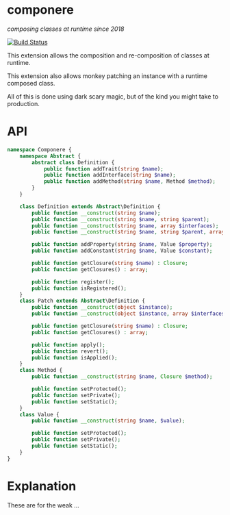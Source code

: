 componere
=========
*composing classes at runtime since 2018*

[![Build Status](https://travis-ci.org/krakjoe/componere.svg?branch=master)](https://travis-ci.org/krakjoe/componere)

This extension allows the composition and re-composition of classes at runtime.

This extension also allows monkey patching an instance with a runtime composed class.

All of this is done using dark scary magic, but of the kind you might take to production.

API
===

```php
namespace Componere {
	namespace Abstract {
		abstract class Definition {
			public function addTrait(string $name);
			public function addInterface(string $name);
			public function addMethod(string $name, Method $method);
		}
	}

	class Definition extends Abstract\Definition {
		public function __construct(string $name);
		public function __construct(string $name, string $parent);
		public function __construct(string $name, array $interfaces);
		public function __construct(string $name, string $parent, array $interfaces);

		public function addProperty(string $name, Value $property);
		public function addConstant(string $name, Value $constant); 

		public function getClosure(string $name) : Closure;
		public function getClosures() : array;

		public function register();
		public function isRegistered();
	}
	class Patch extends Abstract\Definition {
		public function __construct(object $instance);
		public function __construct(object $instance, array $interfaces);

		public function getClosure(string $name) : Closure;
		public function getClosures() : array;

		public function apply();
		public function revert();
		public function isApplied();
	}
	class Method {
		public function __construct(string $name, Closure $method);

		public function setProtected();
		public function setPrivate();
		public function setStatic();
	}
	class Value {
		public function __construct(string $name, $value);

		public function setProtected();
		public function setPrivate();
		public function setStatic();
	}
}
```

Explanation
===========

These are for the weak ...
